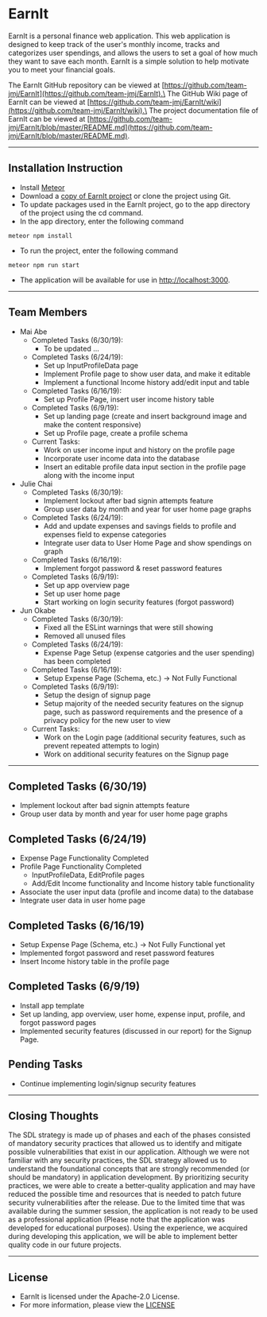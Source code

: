 # EarnIt
EarnIt is a personal finance web application. This web application is designed to keep track of the user's monthly income, tracks and categorizes user spendings, and allows the users to set a goal of how much they want to save each month. EarnIt is a simple solution to help motivate you to meet your financial goals.

The EarnIt GitHub repository can be viewed at [https://github.com/team-jmj/EarnIt](https://github.com/team-jmj/EarnIt).\
The GitHub Wiki page of EarnIt can be viewed at [https://github.com/team-jmj/EarnIt/wiki](https://github.com/team-jmj/EarnIt/wiki).\
The project documentation file of EarnIt can be viewed at [https://github.com/team-jmj/EarnIt/blob/master/README.md](https://github.com/team-jmj/EarnIt/blob/master/README.md).

***
## Installation Instruction
* Install [Meteor](https://www.meteor.com/install)
* Download a [copy of EarnIt project](https://github.com/team-jmj/EarnIt/archive/master.zip) or clone the project using Git.
* To update packages used in the EarnIt project, go to the app directory of the project using the cd command.
* In the app directory, enter the following command
```
meteor npm install
```
* To run the project, enter the following command
```
meteor npm run start
```
* The application will be available for use in [http://localhost:3000](http://localhost:3000).

***
## Team Members
* Mai Abe
  * Completed Tasks (6/30/19):
    * To be updated ...
  * Completed Tasks (6/24/19):
    * Set up InputProfileData page
    * Implement Profile page to show user data, and make it editable
    * Implement a functional Income history add/edit input and table
  * Completed Tasks (6/16/19):
    * Set up Profile Page, insert user income history table
  * Completed Tasks (6/9/19):
    * Set up landing page (create and insert background image and make the content responsive)
    * Set up Profile page, create a profile schema
  * Current Tasks:
    * Work on user income input and history on the profile page
    * Incorporate user income data into the database
    * Insert an editable profile data input section in the profile page along with the income input
* Julie Chai
  * Completed Tasks (6/30/19):
    * Implement lockout after bad signin attempts feature
    * Group user data by month and year for user home page graphs
  * Completed Tasks (6/24/19):
    * Add and update expenses and savings fields to profile and expenses field to expense categories
    * Integrate user data to User Home Page and show spendings on graph
  * Completed Tasks (6/16/19):
    * Implement forgot password & reset password features
  * Completed Tasks (6/9/19):
    * Set up app overview page
    * Set up user home page
    * Start working on login security features (forgot password)
* Jun Okabe
  * Completed Tasks (6/30/19):
    * Fixed all the ESLint warnings that were still showing
    * Removed all unused files
  * Completed Tasks (6/24/19):
    * Expense Page Setup (expense catgories and the user spending) has been completed
  * Completed Tasks (6/16/19):
    * Setup Expense Page (Schema, etc.) -> Not Fully Functional
  * Completed Tasks (6/9/19):
    * Setup the design of signup page
    * Setup majority of the needed security features on the signup page, such as password requirements and the presence of a privacy policy for the new user to view
  * Current Tasks:
    * Work on the Login page (additional security features, such as prevent repeated attempts to login)
    * Work on additional security features on the Signup page

***
## Completed Tasks (6/30/19)
* Implement lockout after bad signin attempts feature
* Group user data by month and year for user home page graphs

## Completed Tasks (6/24/19)
* Expense Page Functionality Completed
* Profile Page Functionality Completed 
  - InputProfileData, EditProfile pages
  - Add/Edit Income functionality and Income history table functionality
* Associate the user input data (profile and income data) to the database
* Integrate user data in user home page

## Completed Tasks (6/16/19)
* Setup Expense Page (Schema, etc.) -> Not Fully Functional yet
* Implemented forgot password and reset password features
* Insert Income history table in the profile page

## Completed Tasks (6/9/19)
* Install app template 
* Set up landing, app overview, user home, expense input, profile, and forgot password pages
* Implemented security features (discussed in our report) for the Signup Page.

## Pending Tasks
* Continue implementing login/signup security features

***
## Closing Thoughts
The SDL strategy is made up of phases and each of the phases consisted of mandatory security practices that allowed us to identify and mitigate possible vulnerabilities that exist in our application. Although we were not familiar with any security practices, the SDL strategy allowed us to understand the foundational concepts that are strongly recommended (or should be mandatory) in application development. By prioritizing security practices, we were able to create a better-quality application and may have reduced the possible time and resources that is needed to patch future security vulnerabilities after the release. Due to the limited time that was available during the summer session, the application is not ready to be used as a professional application (Please note that the application was developed for educational purposes). Using the experience, we acquired during developing this application, we will be able to implement better quality code in our future projects.

***
## License
* EarnIt is licensed under the Apache-2.0 License.
* For more information, please view the [LICENSE](https://github.com/team-jmj/EarnIt/blob/master/LICENSE)
